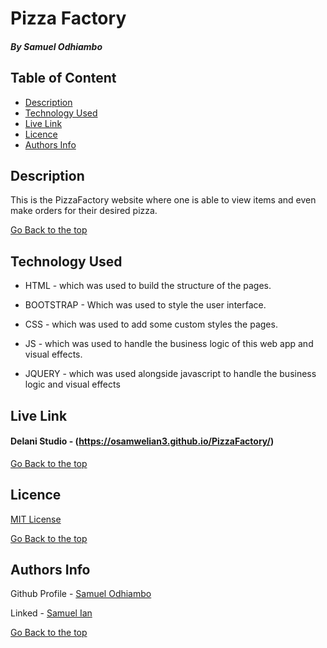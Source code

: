 # Pizza Factory

##### By Samuel Odhiambo 

## Table of Content

+ [Description](#description)
+ [Technology Used](#technology-used)
+ [Live Link](#live-link)
+ [Licence](#licence)
+ [Authors Info](#authors-info)

## Description
<p>This is the PizzaFactory website where one is able to view items and even make orders for their desired pizza.</p>


[Go Back to the top](#pizza-factory)
## Technology Used
* HTML - which was used to build the structure of the pages.

* BOOTSTRAP - Which was used to style the user interface.

* CSS - which was used to add some custom styles the pages.

* JS - which was used to handle the business logic of this web app and visual effects.

* JQUERY - which was used alongside javascript to handle the business logic and visual effects

## Live Link
#### Delani Studio - (https://osamwelian3.github.io/PizzaFactory/)

[Go Back to the top](#pizza-factory)

## Licence

[MIT License](LICENSE)

[Go Back to the top](#pizza-factory)

## Authors Info

Github Profile - [Samuel Odhiambo](https://github.com/samuelodhiambo)

Linked - [Samuel Ian](https://www.linkedin.com/in/osamwelian3/)

[Go Back to the top](#pizza-factory)
